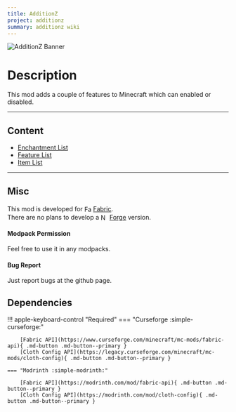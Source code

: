 ```yaml
---
title: AdditionZ
project: additionz
summary: additionz wiki
---
```

<script src="/wiki/javascripts/data.js"></script>
<script src="/wiki/javascripts/sidebar.js" id="additionz"></script>

![AdditionZ Banner](/wiki/assets/general/banner/additionzbanner.png)


# Description
This mod adds a couple of features to Minecraft which can enabled or disabled.

---
## Content
- [Enchantment List](/wiki/mods/AdditionZ/Enchantments/#list-of-enchantments)
- [Feature List](/wiki/mods/AdditionZ/Features)
- [Item List](/wiki/mods/AdditionZ/Items/#list-of-items)
  
---
## Misc
This mod is developed for <img src="https://fabricmc.net/assets/logo.png" alt="Fabric" width="16" height="16" style="position: relative; top: 3px;"> [Fabric](https://fabricmc.net/).  
There are no plans to develop a <img src="https://neoforged.net/img/authors/neoforged.png" alt="NeoForged" width="16" height="16" style="position: relative; top: 3px;"> [Forge](https://neoforged.net/) version.  

#### Modpack Permission
Feel free to use it in any modpacks.  

#### Bug Report
Just report bugs at the github page.  

## Dependencies

!!! apple-keyboard-control "Required"
    === "Curseforge :simple-curseforge:"

        [Fabric API](https://www.curseforge.com/minecraft/mc-mods/fabric-api){ .md-button .md-button--primary }
        [Cloth Config API](https://legacy.curseforge.com/minecraft/mc-mods/cloth-config){ .md-button .md-button--primary }

    === "Modrinth :simple-modrinth:"

        [Fabric API](https://modrinth.com/mod/fabric-api){ .md-button .md-button--primary }
        [Cloth Config API](https://modrinth.com/mod/cloth-config){ .md-button .md-button--primary }
